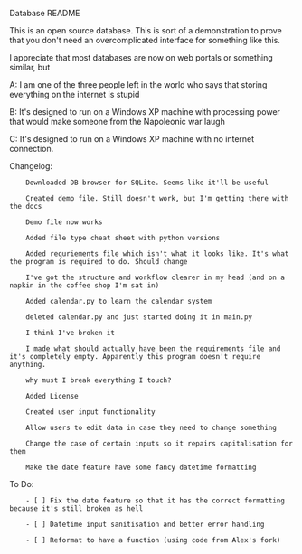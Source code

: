 
Database README

This is an open source database. This is sort of a demonstration to prove that you don't need an overcomplicated interface for something like this.

I appreciate that most databases are now on web portals or something similar, but 

A: I am one of the three people left in the world who says that storing everything on the internet is stupid

B: It's designed to run on a Windows XP machine with processing power that would make someone from the Napoleonic war laugh

C: It's designed to run on a Windows XP machine with no internet connection.

Changelog:

        Downloaded DB browser for SQLite. Seems like it'll be useful
        
        Created demo file. Still doesn't work, but I'm getting there with the docs
        
        Demo file now works
        
        Added file type cheat sheet with python versions
        
        Added requriements file which isn't what it looks like. It's what the program is required to do. Should change
        
        I've got the structure and workflow clearer in my head (and on a napkin in the coffee shop I'm sat in)
        
        Added calendar.py to learn the calendar system
        
        deleted calendar.py and just started doing it in main.py
        
        I think I've broken it

        I made what should actually have been the requirements file and it's completely empty. Apparently this program doesn't require anything.

        why must I break everything I touch?

        Added License
        
        Created user input functionality

        Allow users to edit data in case they need to change something
        
        Change the case of certain inputs so it repairs capitalisation for them
        
        Make the date feature have some fancy datetime formatting

To Do:

        - [ ] Fix the date feature so that it has the correct formatting because it's still broken as hell
        
        - [ ] Datetime input sanitisation and better error handling

        - [ ] Reformat to have a function (using code from Alex's fork)
